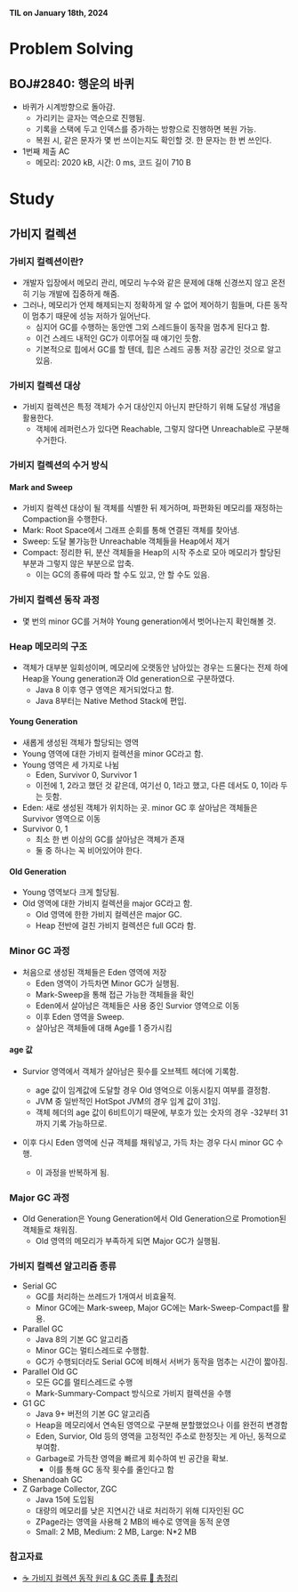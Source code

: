 **TIL on January 18th, 2024**

# Problem Solving
## BOJ#2840: 행운의 바퀴
* 바퀴가 시계방향으로 돌아감.
    - 가리키는 글자는 역순으로 진행됨.
    - 기록을 스택에 두고 인덱스를 증가하는 방향으로 진행하면 복원 가능.
    - 복원 시, 같은 문자가 몇 번 쓰이는지도 확인할 것. 한 문자는 한 번 쓰인다.
* 1번째 제출 AC
    - 메모리: 2020 kB, 시간: 0 ms, 코드 길이 710 B

# Study
## 가비지 컬렉션
### 가비지 컬렉션이란?
* 개발자 입장에서 메모리 관리, 메모리 누수와 같은 문제에 대해 신경쓰지 않고 온전히 기능 개발에 집중하게 해줌.
* 그러나, 메모리가 언제 해제되는지 정확하게 알 수 없어 제어하기 힘들며, 다른 동작이 멈추기 때문에 성능 저하가 일어난다.
    - 심지어 GC를 수행하는 동안엔 그외 스레드들이 동작을 멈추게 된다고 함.
    - 이건 스레드 내적인 GC가 이루어질 때 얘기인 듯함. 
    - 기본적으로 힙에서 GC를 할 텐데, 힙은 스레드 공통 저장 공간인 것으로 알고 있음.

### 가비지 컬렉션 대상
* 가비지 컬렉션은 특정 객체가 수거 대상인지 아닌지 판단하기 위해 도달성 개념을 활용한다.
    - 객체에 레퍼런스가 있다면 Reachable, 그렇지 않다면 Unreachable로 구분해 수거한다.

### 가비지 컬렉션의 수거 방식
#### Mark and Sweep
* 가비지 컬렉션 대상이 될 객체를 식별한 뒤 제거하며, 파편화된 메모리를 재정하는 Compaction을 수행한다.
* Mark: Root Space에서 그래프 순회를 통해 연결된 객체를 찾아냄.
* Sweep: 도달 불가능한 Unreachable 객체들을 Heap에서 제거
* Compact: 정리한 뒤, 분산 객체들을 Heap의 시작 주소로 모아 메모리가 할당된 부분과 그렇지 않은 부분으로 압축.
    - 이는 GC의 종류에 따라 할 수도 있고, 안 할 수도 있음.

### 가비지 컬렉션 동작 과정
* 몇 번의 minor GC를 거쳐야 Young generation에서 벗어나는지 확인해볼 것.

### Heap 메모리의 구조
* 객체가 대부분 일회성이며, 메모리에 오랫동안 남아있는 경우는 드물다는 전제 하에 Heap을 Young generation과 Old generation으로 구분하였다.
    - Java 8 이후 영구 영역은 제거되었다고 함.
    - Java 8부터는 Native Method Stack에 편입.

#### Young Generation
* 새롭게 생성된 객체가 할당되는 영역
* Young 영역에 대한 가비지 컬렉션을 minor GC라고 함.
* Young 영역은 세 가지로 나뉨
    - Eden, Survivor 0, Survivor 1
    - 이전에 1, 2라고 했던 것 같은데, 여기선 0, 1라고 했고, 다른 데서도 0, 1이라 두는 듯함.
* Eden: 새로 생성된 객체가 위치하는 곳. minor GC 후 살아남은 객체들은 Survivor 영역으로 이동
* Survivor 0, 1
    - 최소 한 번 이상의 GC를 살아남은 객체가 존재
    - 둘 중 하나는 꼭 비어있어야 한다.

#### Old Generation
* Young 영역보다 크게 할당됨.
* Old 영역에 대한 가비지 컬렉션을 major GC라고 함.
    - Old 영역에 한한 가비지 컬렉션은 major GC.
    - Heap 전반에 걸친 가비지 컬렉션은 full GC라 함.

### Minor GC 과정
* 처음으로 생성된 객체들은 Eden 영역에 저장
    - Eden 영역이 가득차면 Minor GC가 실행됨.
    - Mark-Sweep을 통해 접근 가능한 객체들을 확인
    - Eden에서 살아남은 객체들은 사용 중인 Survior 영역으로 이동
    - 이후 Eden 영역을 Sweep.
    - 살아남은 객체들에 대해 Age를 1 증가시킴

#### age 값
* Survior 영역에서 객체가 살아남은 횟수를 오브젝트 헤더에 기록함.
    - age 값이 임계값에 도달할 경우 Old 영억으로 이동시킬지 여부를 결정함.
    - JVM 중 일반적인 HotSpot JVM의 경우 임계 값이 31임.
    - 객체 헤더의 age 값이 6비트이기 때문에, 부호가 있는 숫자의 경우 -32부터 31까지 기록 가능하므로.

* 이후 다시 Eden 영역에 신규 객체를 채워넣고, 가득 차는 경우 다시 minor GC 수행.
    - 이 과정을 반복하게 됨.

### Major GC 과정
* Old Generation은 Young Generation에서 Old Generation으로 Promotion된 객체들로 채워짐.
    - Old 영역의 메모리가 부족하게 되면 Major GC가 실행됨.

### 가비지 컬렉션 알고리즘 종류
* Serial GC
    - GC를 처리하는 쓰레드가 1개여서 비효율적.
    - Minor GC에는 Mark-sweep, Major GC에는 Mark-Sweep-Compact를 활용.
* Parallel GC
    - Java 8의 기본 GC 알고리즘
    - Minor GC는 멀티스레드로 수행함.
    - GC가 수행되더라도 Serial GC에 비해서 서버가 동작을 멈추는 시간이 짧아짐.
* Parallel Old GC
    - 모든 GC를 멀티스레드로 수행
    - Mark-Summary-Compact 방식으로 가비지 컬렉션을 수행
* G1 GC
    - Java 9+ 버전의 기본 GC 알고리즘
    - Heap을 메모리에서 연속된 영역으로 구분해 분할했었으나 이를 완전히 변경함
    - Eden, Survior, Old 등의 영역을 고정적인 주소로 한정짓는 게 아닌, 동적으로 부여함.
    - Garbage로 가득찬 영역을 빠르게 회수하여 빈 공간을 확보.
        + 이를 통해 GC 동작 횟수를 줄인다고 함
* Shenandoah GC
* Z Garbage Collector, ZGC
    - Java 15에 도입됨
    - 대량의 메모리를 낮은 지연시간 내로 처리하기 위해 디자인된 GC
    - ZPage라는 영역을 사용해 2 MB의 배수로 영역을 동적 운영
    - Small: 2 MB, Medium: 2 MB, Large: N*2 MB

### 참고자료
* [☕ 가비지 컬렉션 동작 원리 & GC 종류 💯 총정리](https://inpa.tistory.com/entry/JAVA-%E2%98%95-%EA%B0%80%EB%B9%84%EC%A7%80-%EC%BB%AC%EB%A0%89%EC%85%98GC-%EB%8F%99%EC%9E%91-%EC%9B%90%EB%A6%AC-%EC%95%8C%EA%B3%A0%EB%A6%AC%EC%A6%98-%F0%9F%92%AF-%EC%B4%9D%EC%A0%95%EB%A6%AC)
